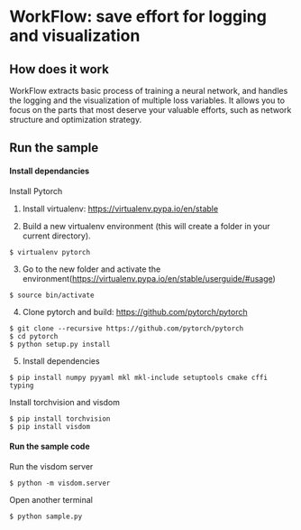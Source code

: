 # WorkFlow: save effort for logging and visualization

## How does it work

WorkFlow extracts basic process of training a neural network, and handles the logging and the visualization of multiple loss variables. 
It allows you to focus on the parts that most deserve your valuable efforts, such as network structure and optimization strategy.

## Run the sample

#### Install dependancies

Install Pytorch 
1. Install virtualenv: https://virtualenv.pypa.io/en/stable

2. Build a new virtualenv environment (this will create a folder in your current directory).

```
$ virtualenv pytorch
```

3. Go to the new folder and activate the environment(https://virtualenv.pypa.io/en/stable/userguide/#usage)

```
$ source bin/activate
```

4. Clone pytorch and build: https://github.com/pytorch/pytorch

```
$ git clone --recursive https://github.com/pytorch/pytorch
$ cd pytorch
$ python setup.py install
```

5. Install dependencies
```
$ pip install numpy pyyaml mkl mkl-include setuptools cmake cffi typing
```

Install torchvision and visdom

```
$ pip install torchvision
$ pip install visdom

```

#### Run the sample code

Run the visdom server
```
$ python -m visdom.server 
```
Open another terminal
```
$ python sample.py
```
